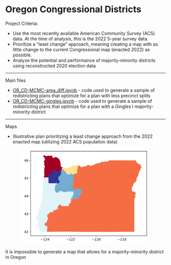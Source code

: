 # Oregon Congressional Districts

Project Criteria:
- Use the most recently available American Community Survey (ACS) data. At the time of analysis, this is the 2022 5-year survey data.
- Prioritize a “least change” approach, meaning creating a map with as little change to the current Congressional map (enacted 2022) as possible.
- Analyze the potential and performance of majority-minority districts using reconstructed 2020 election data

************

Main files

- [OR_CD-MCMC-area_diff.ipynb](https://github.com/kkakey/rrep/blob/main/Mapping/oregon_congressional/OR_CD-MCMC-area_diff.ipynb) - code used to generate a sample of redistricting plans that optimize for a plan with less precinct splits
- [OR_CD-MCMC-gingles.ipynb](https://github.com/kkakey/rrep/blob/main/Mapping/oregon_congressional/OR_CD-MCMC-gingles.ipynb) - code used to generate a sample of redistricting plans that optimize for a plan with a Gingles I majority-minority district

************

Maps

- Illustrative plan prioritizing a least change approach from the 2022 enacted map (utilizing 2022 ACS population data)
<p align="center">
<img src="https://raw.githubusercontent.com/kkakey/rrep/refs/heads/main/Mapping/oregon_congressional/output_area_diff/plan1-11252.png" width="400" >
</p>

It is impossible to generate a map that allows for a majority-minority district in Oregon